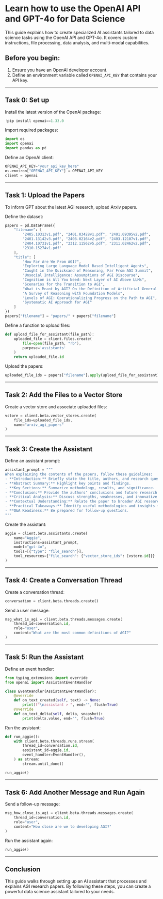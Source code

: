 # Learn how to use the OpenAI API and GPT-4o for Data Science

This guide explains how to create specialized AI assistants tailored to data science tasks using the OpenAI API and GPT-4o. It covers custom instructions, file processing, data analysis, and multi-modal capabilities.

## **Before you begin:**

1. Ensure you have an OpenAI developer account.
2. Define an environment variable called `OPENAI_API_KEY` that contains your API key.

---

## **Task 0: Set up**

Install the latest version of the OpenAI package:

```python
!pip install openai==1.33.0
```

Import required packages:

```python
import os
import openai
import pandas as pd
```

Define an OpenAI client:

```python
OPENAI_API_KEY="your_api_key_here"
os.environ["OPENAI_API_KEY"] = OPENAI_API_KEY
client = openai
```

---

## **Task 1: Upload the Papers**

To inform GPT about the latest AGI research, upload Arxiv papers.

Define the dataset:

```python
papers = pd.DataFrame({
    "filename": [
        "2405.10313v1.pdf", "2401.03428v1.pdf", "2401.09395v2.pdf",
        "2401.13142v3.pdf", "2403.02164v2.pdf", "2403.12107v1.pdf",
        "2404.10731v1.pdf", "2312.11562v5.pdf", "2311.02462v2.pdf",
        "2310.15274v1.pdf"
    ],
    "title": [
        "How Far Are We From AGI?",
        "Exploring Large Language Model Based Intelligent Agents",
        "Caught in the Quicksand of Reasoning, Far From AGI Summit",
        "Unsocial Intelligence: Assumptions of AGI Discourse",
        "Cognition is All You Need: Next Layer of AI Above LLMs",
        "Scenarios for the Transition to AGI",
        "What is Meant by AGI? On the Definition of Artificial General Intelligence",
        "A Survey of Reasoning with Foundation Models",
        "Levels of AGI: Operationalizing Progress on the Path to AGI",
        "Systematic AI Approach for AGI"
    ]
})
papers["filename"] = "papers/" + papers["filename"]
```

Define a function to upload files:

```python
def upload_file_for_assistant(file_path):
    uploaded_file = client.files.create(
        file=open(file_path, "rb"),
        purpose='assistants'
    )
    return uploaded_file.id
```

Upload the papers:

```python
uploaded_file_ids = papers["filename"].apply(upload_file_for_assistant).to_list()
```

---

## **Task 2: Add the Files to a Vector Store**

Create a vector store and associate uploaded files:

```python
vstore = client.beta.vector_stores.create(
    file_ids=uploaded_file_ids,
    name="arxiv_agi_papers"
)
```

---

## **Task 3: Create the Assistant**

Define an assistant prompt:

```python
assistant_prompt = """
When explaining the contents of the papers, follow these guidelines:
- **Introduction:** Briefly state the title, authors, and research question.
- **Abstract Summary:** Highlight key points and findings.
- **Key Sections:** Summarize methodology, results, and significance.
- **Conclusion:** Provide the authors' conclusions and future research directions.
- **Critical Analysis:** Discuss strengths, weaknesses, and innovative contributions.
- **Contextual Understanding:** Relate the paper to broader AGI research.
- **Practical Takeaways:** Identify useful methodologies and insights for data scientists.
- **Q&A Readiness:** Be prepared for follow-up questions.
"""
```

Create the assistant:

```python
aggie = client.beta.assistants.create(
    name="Aggie",
    instructions=assistant_prompt,
    model="gpt-4o",
    tools=[{"type": "file_search"}],
    tool_resources={"file_search": {"vector_store_ids": [vstore.id]}}
)
```

---

## **Task 4: Create a Conversation Thread**

Create a conversation thread:

```python
conversation = client.beta.threads.create()
```

Send a user message:

```python
msg_what_is_agi = client.beta.threads.messages.create(
    thread_id=conversation.id,
    role="user",
    content="What are the most common definitions of AGI?"
)
```

---

## **Task 5: Run the Assistant**

Define an event handler:

```python
from typing_extensions import override
from openai import AssistantEventHandler

class EventHandler(AssistantEventHandler):
    @override
    def on_text_created(self, text) -> None:
        print(f"\nassistant > ", end="", flush=True)
    @override
    def on_text_delta(self, delta, snapshot):
        print(delta.value, end="", flush=True)
```

Run the assistant:

```python
def run_aggie():
    with client.beta.threads.runs.stream(
        thread_id=conversation.id,
        assistant_id=aggie.id,
        event_handler=EventHandler(),
    ) as stream:
        stream.until_done()

run_aggie()
```

---

## **Task 6: Add Another Message and Run Again**

Send a follow-up message:

```python
msg_how_close_is_agi = client.beta.threads.messages.create(
    thread_id=conversation.id,
    role="user",
    content="How close are we to developing AGI?"
)
```

Run the assistant again:

```python
run_aggie()
```

---

## **Conclusion**

This guide walks through setting up an AI assistant that processes and explains AGI research papers. By following these steps, you can create a powerful data science assistant tailored to your needs.

